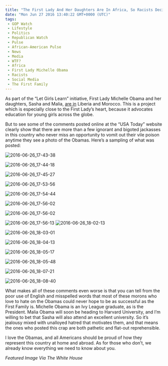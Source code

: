 ```yaml
---
title: "The First Lady And Her Daughters Are In Africa, So Racists Decided To Spread Some Online Hatred"
date: "Mon Jun 27 2016 13:40:22 GMT+0000 (UTC)"
tags: 
 - GOP Watch
 - Lifestyle
 - Politics
 - Republican Watch
 - Pulse
 - African-American Pulse
 - News
 - Media
 - WTF?
 - Africa
 - First Lady Michelle Obama
 - Racists
 - Social Media
 - The First Family
---
```

<p>As part of the &#x201C;Let Girls Learn&#x201D; initiative, First Lady Michelle Obama and her daughters, Sasha and Malia, <a href="http://www.usatoday.com/story/news/2016/06/25/michelle-obama-sasha-malia-head-africa/86385066/" onclick="__gaTracker(&apos;send&apos;, &apos;event&apos;, &apos;outbound-article&apos;, &apos;http://www.usatoday.com/story/news/2016/06/25/michelle-obama-sasha-malia-head-africa/86385066/&apos;, &apos;are in&apos;);" target="_blank">are in</a> Liberia and Morocco. This is a project which is especially close to the First Lady&#x2019;s heart, because it advocates education for young girls across the globe.</p><p>But to see some of the comments posted online at the &#x201C;USA Today&#x201D; website clearly show that there are more than a few ignorant and bigoted jackasses in this country who never miss an opportunity to vomit out their vile poison anytime they see a photo of the Obamas. Here&#x2019;s a sampling of what was posted:</p><p><img class="alignnone size-full wp-image-139352" src="//i0.wp.com/cdn.liberalamerica.org/wp-content/uploads/2016/06/2016-06-26_17-43-38.jpg?resize=402%2C103" alt="2016-06-26_17-43-38" srcset="//i0.wp.com/cdn.liberalamerica.org/wp-content/uploads/2016/06/2016-06-26_17-43-38.jpg?resize=402%2C103 402w, //i0.wp.com/cdn.liberalamerica.org/wp-content/uploads/2016/06/2016-06-26_17-43-38.jpg?resize=402%2C103 64w, //i0.wp.com/cdn.liberalamerica.org/wp-content/uploads/2016/06/2016-06-26_17-43-38.jpg?resize=402%2C103 350w" sizes="(max-width: 402px) 100vw, 402px" data-recalc-dims="1"></p><p><img class="alignnone size-full wp-image-139353" src="//i1.wp.com/cdn.liberalamerica.org/wp-content/uploads/2016/06/2016-06-26_17-44-18.jpg?resize=404%2C209" alt="2016-06-26_17-44-18" srcset="//i1.wp.com/cdn.liberalamerica.org/wp-content/uploads/2016/06/2016-06-26_17-44-18.jpg?resize=404%2C209 404w, //i1.wp.com/cdn.liberalamerica.org/wp-content/uploads/2016/06/2016-06-26_17-44-18.jpg?resize=404%2C209 64w, //i1.wp.com/cdn.liberalamerica.org/wp-content/uploads/2016/06/2016-06-26_17-44-18.jpg?resize=404%2C209 350w" sizes="(max-width: 404px) 100vw, 404px" data-recalc-dims="1"></p><p><img class="alignnone size-full wp-image-139354" src="//i1.wp.com/cdn.liberalamerica.org/wp-content/uploads/2016/06/2016-06-26_17-45-27.jpg?resize=402%2C114" alt="2016-06-26_17-45-27" srcset="//i1.wp.com/cdn.liberalamerica.org/wp-content/uploads/2016/06/2016-06-26_17-45-27.jpg?resize=402%2C114 402w, //i1.wp.com/cdn.liberalamerica.org/wp-content/uploads/2016/06/2016-06-26_17-45-27.jpg?resize=402%2C114 64w, //i1.wp.com/cdn.liberalamerica.org/wp-content/uploads/2016/06/2016-06-26_17-45-27.jpg?resize=402%2C114 350w" sizes="(max-width: 402px) 100vw, 402px" data-recalc-dims="1"></p><p><img class="alignnone size-full wp-image-139355" src="//i0.wp.com/cdn.liberalamerica.org/wp-content/uploads/2016/06/2016-06-26_17-53-56.jpg?resize=414%2C94" alt="2016-06-26_17-53-56" srcset="//i0.wp.com/cdn.liberalamerica.org/wp-content/uploads/2016/06/2016-06-26_17-53-56.jpg?resize=414%2C94 414w, //i0.wp.com/cdn.liberalamerica.org/wp-content/uploads/2016/06/2016-06-26_17-53-56.jpg?resize=414%2C94 64w, //i0.wp.com/cdn.liberalamerica.org/wp-content/uploads/2016/06/2016-06-26_17-53-56.jpg?resize=414%2C94 350w" sizes="(max-width: 414px) 100vw, 414px" data-recalc-dims="1"></p><p><img class="alignnone size-full wp-image-139356" src="//i2.wp.com/cdn.liberalamerica.org/wp-content/uploads/2016/06/2016-06-26_17-54-44.jpg?resize=394%2C131" alt="2016-06-26_17-54-44" srcset="//i2.wp.com/cdn.liberalamerica.org/wp-content/uploads/2016/06/2016-06-26_17-54-44.jpg?resize=394%2C131 394w, //i2.wp.com/cdn.liberalamerica.org/wp-content/uploads/2016/06/2016-06-26_17-54-44.jpg?resize=394%2C131 64w, //i2.wp.com/cdn.liberalamerica.org/wp-content/uploads/2016/06/2016-06-26_17-54-44.jpg?resize=394%2C131 350w" sizes="(max-width: 394px) 100vw, 394px" data-recalc-dims="1"></p><p><img class="alignnone size-full wp-image-139357" src="//i2.wp.com/cdn.liberalamerica.org/wp-content/uploads/2016/06/2016-06-26_17-56-02.jpg?resize=409%2C140" alt="2016-06-26_17-56-02" srcset="//i2.wp.com/cdn.liberalamerica.org/wp-content/uploads/2016/06/2016-06-26_17-56-02.jpg?resize=409%2C140 409w, //i2.wp.com/cdn.liberalamerica.org/wp-content/uploads/2016/06/2016-06-26_17-56-02.jpg?resize=409%2C140 64w, //i2.wp.com/cdn.liberalamerica.org/wp-content/uploads/2016/06/2016-06-26_17-56-02.jpg?resize=409%2C140 350w" sizes="(max-width: 409px) 100vw, 409px" data-recalc-dims="1"></p><p><img class="alignnone size-full wp-image-139357" src="//i2.wp.com/cdn.liberalamerica.org/wp-content/uploads/2016/06/2016-06-26_17-56-02.jpg?resize=409%2C140" alt="2016-06-26_17-56-02" srcset="//i2.wp.com/cdn.liberalamerica.org/wp-content/uploads/2016/06/2016-06-26_17-56-02.jpg?resize=409%2C140 409w, //i2.wp.com/cdn.liberalamerica.org/wp-content/uploads/2016/06/2016-06-26_17-56-02.jpg?resize=409%2C140 64w, //i2.wp.com/cdn.liberalamerica.org/wp-content/uploads/2016/06/2016-06-26_17-56-02.jpg?resize=409%2C140 350w" sizes="(max-width: 409px) 100vw, 409px" data-recalc-dims="1"></p><p><img class="alignnone size-full wp-image-139358" src="//i2.wp.com/cdn.liberalamerica.org/wp-content/uploads/2016/06/2016-06-26_17-56-13.jpg?resize=400%2C118" alt="2016-06-26_17-56-13" srcset="//i2.wp.com/cdn.liberalamerica.org/wp-content/uploads/2016/06/2016-06-26_17-56-13.jpg?resize=400%2C118 400w, //i2.wp.com/cdn.liberalamerica.org/wp-content/uploads/2016/06/2016-06-26_17-56-13.jpg?resize=400%2C118 64w, //i2.wp.com/cdn.liberalamerica.org/wp-content/uploads/2016/06/2016-06-26_17-56-13.jpg?resize=400%2C118 350w" sizes="(max-width: 400px) 100vw, 400px" data-recalc-dims="1"> <img class="alignnone size-large wp-image-139359" src="//i0.wp.com/cdn.liberalamerica.org/wp-content/uploads/2016/06/2016-06-26_18-02-13-600x87.jpg?resize=600%2C87" alt="2016-06-26_18-02-13" srcset="//cdn.liberalamerica.org/wp-content/uploads/2016/06/2016-06-26_18-02-13.jpg 600w, //cdn.liberalamerica.org/wp-content/uploads/2016/06/2016-06-26_18-02-13.jpg 64w, //cdn.liberalamerica.org/wp-content/uploads/2016/06/2016-06-26_18-02-13.jpg 350w, //cdn.liberalamerica.org/wp-content/uploads/2016/06/2016-06-26_18-02-13.jpg 768w, //cdn.liberalamerica.org/wp-content/uploads/2016/06/2016-06-26_18-02-13.jpg 795w, //cdn.liberalamerica.org/wp-content/uploads/2016/06/2016-06-26_18-02-13.jpg 800w" sizes="(max-width: 600px) 100vw, 600px" data-recalc-dims="1"></p><p><img class="alignnone size-large wp-image-139360" src="//i1.wp.com/cdn.liberalamerica.org/wp-content/uploads/2016/06/2016-06-26_18-03-01-600x87.jpg?resize=600%2C87" alt="2016-06-26_18-03-01" srcset="//cdn.liberalamerica.org/wp-content/uploads/2016/06/2016-06-26_18-03-01.jpg 600w, //cdn.liberalamerica.org/wp-content/uploads/2016/06/2016-06-26_18-03-01.jpg 64w, //cdn.liberalamerica.org/wp-content/uploads/2016/06/2016-06-26_18-03-01.jpg 350w, //cdn.liberalamerica.org/wp-content/uploads/2016/06/2016-06-26_18-03-01.jpg 768w, //cdn.liberalamerica.org/wp-content/uploads/2016/06/2016-06-26_18-03-01.jpg 795w, //cdn.liberalamerica.org/wp-content/uploads/2016/06/2016-06-26_18-03-01.jpg 797w" sizes="(max-width: 600px) 100vw, 600px" data-recalc-dims="1"></p><p><img class="alignnone size-large wp-image-139361" src="//i1.wp.com/cdn.liberalamerica.org/wp-content/uploads/2016/06/2016-06-26_18-04-13-600x98.jpg?resize=600%2C98" alt="2016-06-26_18-04-13" srcset="//cdn.liberalamerica.org/wp-content/uploads/2016/06/2016-06-26_18-04-13.jpg 600w, //cdn.liberalamerica.org/wp-content/uploads/2016/06/2016-06-26_18-04-13.jpg 64w, //cdn.liberalamerica.org/wp-content/uploads/2016/06/2016-06-26_18-04-13.jpg 350w, //cdn.liberalamerica.org/wp-content/uploads/2016/06/2016-06-26_18-04-13.jpg 768w, //cdn.liberalamerica.org/wp-content/uploads/2016/06/2016-06-26_18-04-13.jpg 787w" sizes="(max-width: 600px) 100vw, 600px" data-recalc-dims="1"></p><p><img class="alignnone size-large wp-image-139362" src="//i2.wp.com/cdn.liberalamerica.org/wp-content/uploads/2016/06/2016-06-26_18-05-17-600x105.jpg?resize=600%2C105" alt="2016-06-26_18-05-17" srcset="//cdn.liberalamerica.org/wp-content/uploads/2016/06/2016-06-26_18-05-17.jpg 600w, //cdn.liberalamerica.org/wp-content/uploads/2016/06/2016-06-26_18-05-17.jpg 64w, //cdn.liberalamerica.org/wp-content/uploads/2016/06/2016-06-26_18-05-17.jpg 350w, //cdn.liberalamerica.org/wp-content/uploads/2016/06/2016-06-26_18-05-17.jpg 768w, //cdn.liberalamerica.org/wp-content/uploads/2016/06/2016-06-26_18-05-17.jpg 795w, //cdn.liberalamerica.org/wp-content/uploads/2016/06/2016-06-26_18-05-17.jpg 802w" sizes="(max-width: 600px) 100vw, 600px" data-recalc-dims="1"></p><p><img class="alignnone size-large wp-image-139363" src="//i0.wp.com/cdn.liberalamerica.org/wp-content/uploads/2016/06/2016-06-26_18-05-48-600x84.jpg?resize=600%2C84" alt="2016-06-26_18-05-48" srcset="//cdn.liberalamerica.org/wp-content/uploads/2016/06/2016-06-26_18-05-48.jpg 600w, //cdn.liberalamerica.org/wp-content/uploads/2016/06/2016-06-26_18-05-48.jpg 64w, //cdn.liberalamerica.org/wp-content/uploads/2016/06/2016-06-26_18-05-48.jpg 350w, //cdn.liberalamerica.org/wp-content/uploads/2016/06/2016-06-26_18-05-48.jpg 768w, //cdn.liberalamerica.org/wp-content/uploads/2016/06/2016-06-26_18-05-48.jpg 795w, //cdn.liberalamerica.org/wp-content/uploads/2016/06/2016-06-26_18-05-48.jpg 808w" sizes="(max-width: 600px) 100vw, 600px" data-recalc-dims="1"></p><p><img class="alignnone size-large wp-image-139364" src="//i0.wp.com/cdn.liberalamerica.org/wp-content/uploads/2016/06/2016-06-26_18-07-21-600x86.jpg?resize=600%2C86" alt="2016-06-26_18-07-21" srcset="//cdn.liberalamerica.org/wp-content/uploads/2016/06/2016-06-26_18-07-21.jpg 600w, //cdn.liberalamerica.org/wp-content/uploads/2016/06/2016-06-26_18-07-21.jpg 64w, //cdn.liberalamerica.org/wp-content/uploads/2016/06/2016-06-26_18-07-21.jpg 350w, //cdn.liberalamerica.org/wp-content/uploads/2016/06/2016-06-26_18-07-21.jpg 768w, //cdn.liberalamerica.org/wp-content/uploads/2016/06/2016-06-26_18-07-21.jpg 795w, //cdn.liberalamerica.org/wp-content/uploads/2016/06/2016-06-26_18-07-21.jpg 796w" sizes="(max-width: 600px) 100vw, 600px" data-recalc-dims="1"></p><p><img class="alignnone size-large wp-image-139365" src="//i1.wp.com/cdn.liberalamerica.org/wp-content/uploads/2016/06/2016-06-26_18-08-40-600x87.jpg?resize=600%2C87" alt="2016-06-26_18-08-40" srcset="//cdn.liberalamerica.org/wp-content/uploads/2016/06/2016-06-26_18-08-40.jpg 600w, //cdn.liberalamerica.org/wp-content/uploads/2016/06/2016-06-26_18-08-40.jpg 64w, //cdn.liberalamerica.org/wp-content/uploads/2016/06/2016-06-26_18-08-40.jpg 350w, //cdn.liberalamerica.org/wp-content/uploads/2016/06/2016-06-26_18-08-40.jpg 768w, //cdn.liberalamerica.org/wp-content/uploads/2016/06/2016-06-26_18-08-40.jpg 795w, //cdn.liberalamerica.org/wp-content/uploads/2016/06/2016-06-26_18-08-40.jpg 814w" sizes="(max-width: 600px) 100vw, 600px" data-recalc-dims="1"></p><p>What makes all of these comments even worse is that you can tell from the poor use of English and misspelled words that most of these morons who love to hate on the Obamas could never hope to be as successful as the First Family is. Michelle Obama is an Ivy League graduate, as is the President. Malia Obama will soon be heading to Harvard University, and I&#x2019;m willing to bet that Sasha will also attend an excellent university. So it&#x2019;s jealousy mixed with unalloyed hatred that motivates them, and that means the ones who posted this crap are both pathetic and flat-out reprehensible.</p><p>I love the Obamas, and all Americans should be proud of how they represent this country at home and abroad. As for those who don&#x2019;t, we already know everything we need to know about you.</p><p><em>Featured Image Via The White House</em></p>